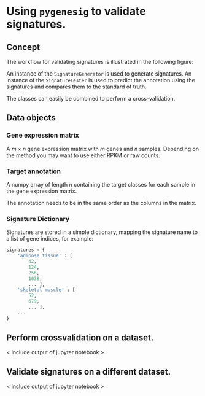 # Using `pygenesig` to validate signatures. 

## Concept 
The workflow for validating signatures is illustrated in the following figure: 
<flowchart> 

An instance of the `SignatureGenerator` is used to generate signatures. 
An instance of the `SignatureTester` is used to predict the annotation using the signatures and compares them to the standard of truth. 

The classes can easily be combined to perform a cross-validation. 

## Data objects
### Gene expression matrix
A $m \times n$ gene expression matrix with $m$ genes and $n$ samples. 
Depending on the method you may want to use either RPKM or raw counts. 

### Target annotation
A numpy array of length $n$ containing the target classes for each sample in the gene expression matrix. 

The annotation needs to be in the same order as the columns in the matrix. 

### Signature Dictionary
Signatures are stored in a simple dictionary, mapping the signature name to a list of gene indices, for example:

```python
signatures = {
    'adipose tissue' : [
        42,
        124,
        256,
        1038,
        ... ],
    'skeletal muscle' : [
        52,
        679,
        ... ],
    ...
}
```

<!-- case studies -->
## Perform crossvalidation on a dataset. 
< include output of jupyter notebook > 


## Validate signatures on a different dataset. 
< include output of jupyter notebook >
